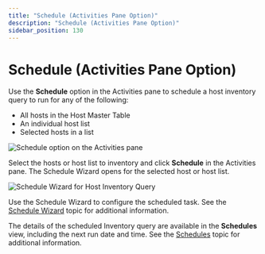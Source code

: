 ```yaml
---
title: "Schedule (Activities Pane Option)"
description: "Schedule (Activities Pane Option)"
sidebar_position: 130
---
```


# Schedule (Activities Pane Option)

Use the **Schedule** option in the Activities pane to schedule a host inventory query to run for any
of the following:

- All hosts in the Host Master Table
- An individual host list
- Selected hosts in a list

![Schedule option on the Activities pane](/images/accessanalyzer/11.6/admin/hostmanagement/actions/schedule.webp)

Select the hosts or host list to inventory and click **Schedule** in the Activities pane. The
Schedule Wizard opens for the selected host or host list.

![Schedule Wizard for Host Inventory Query](/images/accessanalyzer/11.6/admin/hostmanagement/actions/schedulewizardhostmanagement.webp)

Use the Schedule Wizard to configure the scheduled task. See the
[Schedule Wizard](/docs/accessanalyzer/11.6/admin/schedule/wizard.md)
topic for additional information.

The details of the scheduled Inventory query are available in the **Schedules** view, including the
next run date and time. See the
[Schedules](/docs/accessanalyzer/11.6/admin/schedule/overview.md)
topic for additional information.
